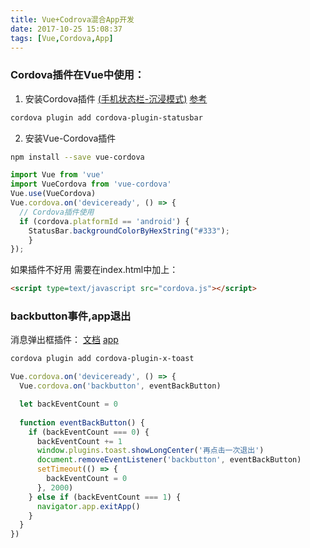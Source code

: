 ```yaml
---
title: Vue+Codrova混合App开发
date: 2017-10-25 15:08:37
tags: [Vue,Cordova,App]
---
```

### Cordova插件在Vue中使用：
1. 安装Cordova插件
[(手机状态栏-沉浸模式)][1]
[参考][2]
```bash
cordova plugin add cordova-plugin-statusbar
```
2. 安装Vue-Cordova插件
```bash
npm install --save vue-cordova
```
```js
import Vue from 'vue'
import VueCordova from 'vue-cordova'
Vue.use(VueCordova)
Vue.cordova.on('deviceready', () => {
  // Cordova插件使用
  if (cordova.platformId == 'android') {
    StatusBar.backgroundColorByHexString("#333");
    }
});
```
如果插件不好用 需要在index.html中加上：
```html
<script type=text/javascript src="cordova.js"></script>  
```
### backbutton事件,app退出
消息弹出框插件：
[文档][3]
[app][4]
```bash
cordova plugin add cordova-plugin-x-toast
```
```js
Vue.cordova.on('deviceready', () => {
  Vue.cordova.on('backbutton', eventBackButton)

  let backEventCount = 0
  
  function eventBackButton() {
    if (backEventCount === 0) {
      backEventCount += 1
      window.plugins.toast.showLongCenter('再点击一次退出')
      document.removeEventListener('backbutton', eventBackButton)
      setTimeout(() => {
        backEventCount = 0
      }, 2000)
    } else if (backEventCount === 1) {
      navigator.app.exitApp()
    }
  }
})
```


  [1]: http://cordova.apache.org/docs/en/latest/reference/cordova-plugin-statusbar/index.html
  [2]: http://blog.csdn.net/u011127019/article/details/58104056
  [3]: https://www.npmjs.com/package/cordova-plugin-x-toast
  [4]: http://www.cnblogs.com/suiyueshentou/p/6600449.html
